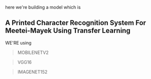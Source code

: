 here we're building a model which is 

## A Printed Character Recognition System For Meetei-Mayek Using Transfer Learning

WE'RE using
> MOBILENETV2

> VGG16

> IMAGENET152
